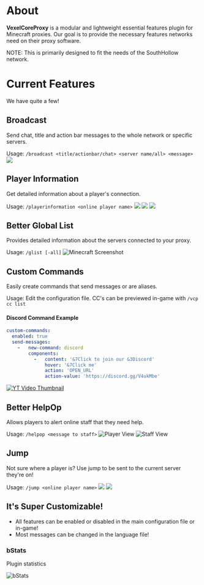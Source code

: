 # About
**VexelCoreProxy** is a modular and lightweight essential features plugin for Minecraft proxies.  Our goal is to provide the necessary features networks need on their proxy software.

NOTE: This is primarily designed to fit the needs of the SouthHollow network.

# Current Features
We have quite a few!

## Broadcast
Send chat, title and action bar messages to the whole network or specific servers.

Usage: `/broadcast <title/actionbar/chat> <server name/all> <message>`
![](https://i.imgur.com/6U0ibKx.png)

## Player Information
Get detailed information about a player's connection.

Usage: `/playerinformation <online player name>`
![](https://i.imgur.com/GwwL9vJ.png)
![](https://i.imgur.com/J8HcQtK.png)
![](https://i.imgur.com/XMvHyzc.png)

## Better Global List
Provides detailed information about the servers connected to your proxy.

Usage: `/glist [-all]`
![Minecraft Screenshot](https://i.imgur.com/5wnBRzJ.png)

## Custom Commands
Easily create commands that send messages or are aliases.

Usage: Edit the configuration file. CC's can be previewed in-game with `/vcp cc list`

#### Discord Command Example
```yaml
custom-commands:
  enabled: true
  send-messages:
    -   new-command: discord
        components:
          -   content: '&7Click to join our &3Discord'
              hover: '&7Click me'
              action: 'OPEN_URL'
              action-value: 'https://discord.gg/V4ukMbe'
```

[![YT Video Thumbnail](https://img.youtube.com/vi/jknCGCBA-rw/sddefault.jpg)](https://www.youtube.com/watch?v=jknCGCBA-rw)

## Better HelpOp
Allows players to alert online staff that they need help.

Usage: `/helpop <message to staff>`
![Player View](https://i.imgur.com/PSys5Wk.png)
![Staff View](https://i.imgur.com/5mq0K54.png)

## Jump
Not sure where a player is? Use jump to be sent to the current server they're on!

Usage: `/jump <online player name>`
![](https://i.imgur.com/Gw1gFbE.png)
![](https://i.imgur.com/6ftY29S.png)

## It's Super Customizable!
- All features can be enabled or disabled in the main configuration file or in-game!
- Most messages can be changed in the language file!

### bStats
Plugin statistics

![bStats](https://bstats.org/signatures/velocity/VexelCoreProxy.svg)
